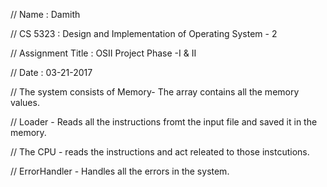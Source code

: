 // Name : Damith

// CS 5323 : Design and Implementation of Operating System - 2

// Assignment Title : OSII Project Phase -I & II 

// Date : 03-21-2017

// The system consists of Memory- The array contains all the memory values.

// Loader - Reads all the instructions fromt the input file and saved it in the memory.

// The CPU - reads the instructions and act releated to those instcutions.

// ErrorHandler - Handles all the errors in the system.
